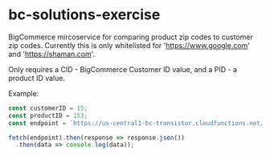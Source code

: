 # bc-solutions-exercise

BigCommerce mircoservice for comparing product zip codes to customer zip codes. Currently this is only whitelisted for 'https://www.google.com' and 'https://shaman.com'.

Only requires a CID - BigCommerce Customer ID value, and a PID - a product ID value.

Example:
``` javascript
const customerID = 15;
const productID = 153;
const endpoint = `https://us-central1-bc-transistor.cloudfunctions.net/app?CID=${customerID}&PID=${productID}`;

fetch(endpoint).then(response => response.json())
  .then(data => console.log(data));
```
